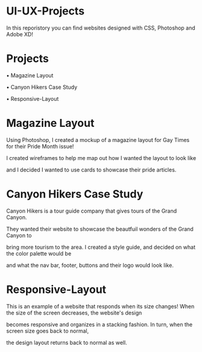 # UI-UX-Projects
In this reporistory you can find websites designed with CSS, Photoshop and Adobe XD!

# Projects

• Magazine Layout

• Canyon Hikers Case Study 

• Responsive-Layout

# Magazine Layout
Using Photoshop, I created a mockup of a magazine layout for Gay Times for their Pride Month issue! 

I created wireframes to help me map out how I wanted the layout to look like 

and I decided I wanted to use cards to showcase their pride articles. 

# Canyon Hikers Case Study
Canyon Hikers is a tour guide company that gives tours of the Grand Canyon. 

They wanted their website to showcase the beautfuil wonders of the Grand Canyon to 

bring more tourism to the area. I created a style guide, and decided on what the color palette would be 

and what the nav bar, footer, buttons and their logo would look like.



# Responsive-Layout
This is an example of a website that responds when its size changes! When the size of the screen decreases, the website's design  

becomes responsive and organizes in a stacking fashion. In turn, when the screen size goes back to normal,

the design layout returns back to normal as well.

